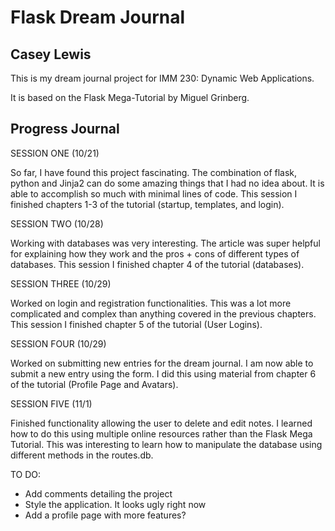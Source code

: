# Flask Dream Journal
## Casey Lewis

This is my dream journal project for IMM 230: Dynamic Web Applications.

It is based on the Flask Mega-Tutorial by Miguel Grinberg.

## Progress Journal

SESSION ONE (10/21)

So far, I have found this project fascinating. The combination of flask, python and Jinja2 can do some
amazing things that I had no idea about. It is able to accomplish so much with minimal lines of code.
This session I finished chapters 1-3 of the tutorial (startup, templates, and login).

SESSION TWO (10/28)

Working with databases was very interesting. The article was super helpful for explaining how they work
and the pros + cons of different types of databases. This session I finished chapter 4 of the tutorial (databases).

SESSION THREE (10/29)

Worked on login and registration functionalities. This was a lot more complicated and complex than anything
covered in the previous chapters. This session I finished chapter 5 of the tutorial (User Logins).

SESSION FOUR (10/29)

Worked on submitting new entries for the dream journal. I am now able to submit a new entry using the form.
I did this using material from chapter 6 of the tutorial (Profile Page and Avatars).

SESSION FIVE (11/1)

Finished functionality allowing the user to delete and edit notes. I learned how to do this using multiple
online resources rather than the Flask Mega Tutorial. This was interesting to learn how to manipulate the
database using different methods in the routes.db.

TO DO:

- Add comments detailing the project
- Style the application. It looks ugly right now
- Add a profile page with more features?